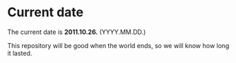 # Current date

The current date is **2011.10.26.** (YYYY.MM.DD.)

This repository will be good when the world ends, so we will know how long it lasted.